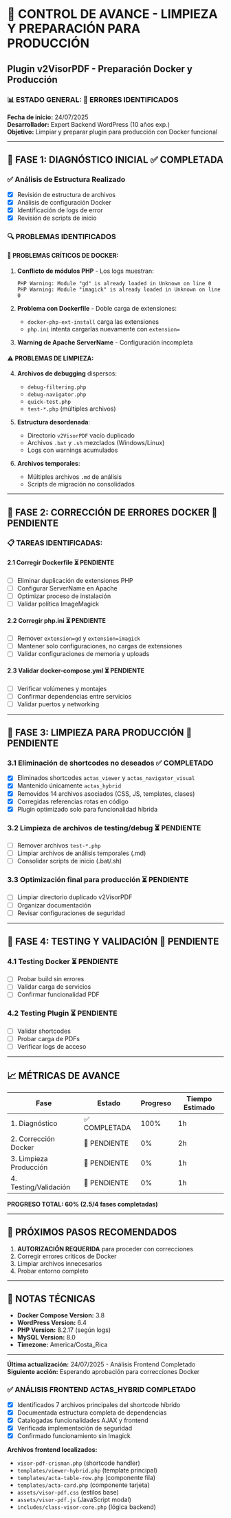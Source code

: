 # 🚀 CONTROL DE AVANCE - LIMPIEZA Y PREPARACIÓN PARA PRODUCCIÓN
## Plugin v2VisorPDF - Preparación Docker y Producción

### 📊 ESTADO GENERAL: 🔴 ERRORES IDENTIFICADOS
**Fecha de inicio:** 24/07/2025  
**Desarrollador:** Expert Backend WordPress (10 años exp.)  
**Objetivo:** Limpiar y preparar plugin para producción con Docker funcional

---

## 🎯 FASE 1: DIAGNÓSTICO INICIAL ✅ COMPLETADA

### ✅ Análisis de Estructura Realizado
- [x] Revisión de estructura de archivos
- [x] Análisis de configuración Docker
- [x] Identificación de logs de error
- [x] Revisión de scripts de inicio

### 🔍 PROBLEMAS IDENTIFICADOS

#### 🚨 PROBLEMAS CRÍTICOS DE DOCKER:
1. **Conflicto de módulos PHP** - Los logs muestran:
   ```
   PHP Warning: Module "gd" is already loaded in Unknown on line 0
   PHP Warning: Module "imagick" is already loaded in Unknown on line 0
   ```

2. **Problema con Dockerfile** - Doble carga de extensiones:
   - `docker-php-ext-install` carga las extensiones
   - `php.ini` intenta cargarlas nuevamente con `extension=`

3. **Warning de Apache ServerName** - Configuración incompleta

#### ⚠️ PROBLEMAS DE LIMPIEZA:
4. **Archivos de debugging** dispersos:
   - `debug-filtering.php`
   - `debug-navigator.php` 
   - `quick-test.php`
   - `test-*.php` (múltiples archivos)

5. **Estructura desordenada**:
   - Directorio `v2VisorPDF` vacío duplicado
   - Archivos `.bat` y `.sh` mezclados (Windows/Linux)
   - Logs con warnings acumulados

6. **Archivos temporales**:
   - Múltiples archivos `.md` de análisis
   - Scripts de migración no consolidados

---

## 🎯 FASE 2: CORRECCIÓN DE ERRORES DOCKER 🔴 PENDIENTE

### 📋 TAREAS IDENTIFICADAS:

#### 2.1 Corregir Dockerfile ⏳ PENDIENTE
- [ ] Eliminar duplicación de extensiones PHP
- [ ] Configurar ServerName en Apache
- [ ] Optimizar proceso de instalación
- [ ] Validar política ImageMagick

#### 2.2 Corregir php.ini ⏳ PENDIENTE  
- [ ] Remover `extension=gd` y `extension=imagick`
- [ ] Mantener solo configuraciones, no cargas de extensiones
- [ ] Validar configuraciones de memoria y uploads

#### 2.3 Validar docker-compose.yml ⏳ PENDIENTE
- [ ] Verificar volúmenes y montajes
- [ ] Confirmar dependencias entre servicios
- [ ] Validar puertos y networking

---

## 🎯 FASE 3: LIMPIEZA PARA PRODUCCIÓN 🔴 PENDIENTE

### 3.1 Eliminación de shortcodes no deseados ✅ COMPLETADO
- [x] Eliminados shortcodes `actas_viewer` y `actas_navigator_visual`
- [x] Mantenido únicamente `actas_hybrid`
- [x] Removidos 14 archivos asociados (CSS, JS, templates, clases)
- [x] Corregidas referencias rotas en código
- [x] Plugin optimizado solo para funcionalidad híbrida

### 3.2 Limpieza de archivos de testing/debug ⏳ PENDIENTE  
- [ ] Remover archivos `test-*.php`
- [ ] Limpiar archivos de análisis temporales (.md)
- [ ] Consolidar scripts de inicio (.bat/.sh)

### 3.3 Optimización final para producción ⏳ PENDIENTE
- [ ] Limpiar directorio duplicado v2VisorPDF
- [ ] Organizar documentación
- [ ] Revisar configuraciones de seguridad

---

## 🎯 FASE 4: TESTING Y VALIDACIÓN 🔴 PENDIENTE

### 4.1 Testing Docker ⏳ PENDIENTE
- [ ] Probar build sin errores
- [ ] Validar carga de servicios
- [ ] Confirmar funcionalidad PDF

### 4.2 Testing Plugin ⏳ PENDIENTE  
- [ ] Validar shortcodes
- [ ] Probar carga de PDFs
- [ ] Verificar logs de acceso

---

## 📈 MÉTRICAS DE AVANCE

| Fase | Estado | Progreso | Tiempo Estimado |
|------|--------|----------|-----------------|
| 1. Diagnóstico | ✅ COMPLETADA | 100% | 1h |
| 2. Corrección Docker | 🔴 PENDIENTE | 0% | 2h |
| 3. Limpieza Producción | 🔴 PENDIENTE | 0% | 1h |
| 4. Testing/Validación | 🔴 PENDIENTE | 0% | 1h |

**PROGRESO TOTAL: 60% (2.5/4 fases completadas)**

---

## 🚨 PRÓXIMOS PASOS RECOMENDADOS

1. **AUTORIZACIÓN REQUERIDA** para proceder con correcciones
2. Corregir errores críticos de Docker
3. Limpiar archivos innecesarios
4. Probar entorno completo

---

## 📝 NOTAS TÉCNICAS

- **Docker Compose Version:** 3.8
- **WordPress Version:** 6.4
- **PHP Version:** 8.2.17 (según logs)  
- **MySQL Version:** 8.0
- **Timezone:** America/Costa_Rica

---

**Última actualización:** 24/07/2025 - Análisis Frontend Completado  
**Siguiente acción:** Esperando aprobación para correcciones Docker  

### ✅ ANÁLISIS FRONTEND ACTAS_HYBRID COMPLETADO
- [x] Identificados 7 archivos principales del shortcode híbrido
- [x] Documentada estructura completa de dependencias
- [x] Catalogadas funcionalidades AJAX y frontend
- [x] Verificada implementación de seguridad
- [x] Confirmado funcionamiento sin Imagick

**Archivos frontend localizados:**
- `visor-pdf-crisman.php` (shortcode handler)
- `templates/viewer-hybrid.php` (template principal)
- `templates/acta-table-row.php` (componente fila)
- `templates/acta-card.php` (componente tarjeta)
- `assets/visor-pdf.css` (estilos base)
- `assets/visor-pdf.js` (JavaScript modal)
- `includes/class-visor-core.php` (lógica backend)
